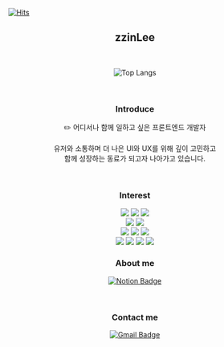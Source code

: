 
[![Hits](https://hits.seeyoufarm.com/api/count/incr/badge.svg?url=https%3A%2F%2Fgithub.com%2FzzinLee&count_bg=%233DC8B1&title_bg=%23555555&icon=&icon_color=%23E7E7E7&title=hits&edge_flat=false)](https://hits.seeyoufarm.com)

<div align=center>

## zzinLee

<br>

![Top Langs](https://github-readme-stats.vercel.app/api/top-langs/?username=zzinLee&layout=compact)

</br>

### Introduce

✏️ 어디서나 함께 일하고 싶은 프론트엔드 개발자 <br>
</br>
유저와 소통하며 더 나은 UI와 UX를 위해 깊이 고민하고<br>
함께 성장하는 동료가 되고자 나아가고 있습니다.

</br>

### Interest
<img src="https://img.shields.io/badge/javaScript-%23F7DF1E?style=flat&logo=Javascript&logoColor=black">
<img src="https://img.shields.io/badge/HTML5-%23E34F26?style=flat&logo=html5&logoColor=white">
<img src="https://img.shields.io/badge/CSS-%231572B6?style=flat&logo=css3&logoColor=white">
<br>
<img src="https://img.shields.io/badge/React-%2361DAFB?style=flat&logo=React&logoColor=white">
<img src="https://img.shields.io/badge/React%20Router-%23CA4245?style=flat&logo=ReactRouter&logoColor=white">
<br>
<img src="https://img.shields.io/badge/React%20Query-%23FF4154?style=flat&logo=ReactQuery&logoColor=white">
<img src="https://img.shields.io/badge/Redux-%23764ABC?style=flat&logo=Redux&logoColor=white">
<img src="https://img.shields.io/badge/zustand-532238">
<br>
<img src="https://img.shields.io/badge/Node.js-%23339933?style=flat&logo=Node.js&logoColor=white">
<img src="https://img.shields.io/badge/Express-%23000000?style=flat&logo=Express&logoColor=white">
<img src="https://img.shields.io/badge/MongoDB-%2347A248?style=flat&logo=MongoDB&logoColor=white">
<img src="https://img.shields.io/badge/Mongoose-%23880000?style=flat&logo=Mongoose&logoColor=white">

</br>

### About me
[![Notion Badge](https://img.shields.io/badge/Notion-%23000000?style=flat&logo=Notion&logoColor=white&link=https://zzinlee.notion.site/zzinLee-a2ea10dea2524c739b322993f56cde7d?pvs=4)](https://zzinlee.notion.site/zzinLee-a2ea10dea2524c739b322993f56cde7d?pvs=4)

<br>

### Contact me
[![Gmail Badge](https://img.shields.io/badge/Gmail-d14836?style=flat&logo=Gmail&logoColor=white&link=mailto:sujin951017@gmail.com)](mailto:sujin951017@gmail.com)

</div>
